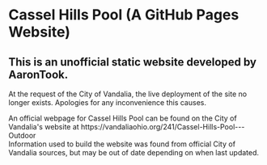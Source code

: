 # Cassel Hills Pool (A GitHub Pages Website)

<h2>This is an unofficial static website developed by AaronTook.</h2>
<p>At the request of the City of Vandalia, the live deployment of the site no longer exists. Apologies for any inconvenience this causes.</p>


<p>An official webpage for Cassel Hills Pool can be found on the City of Vandalia's website at https://vandaliaohio.org/241/Cassel-Hills-Pool---Outdoor
<br>Information used to build the website was found from official City of Vandalia sources, but may be out of date depending on when last updated.</p>
